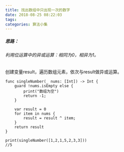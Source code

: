 ```yaml
---
title: 找出数组中只出现一次的数字
date: 2018-08-25 08:22:03
tags:
categories: 算法小集
---
```

##### 思路：
###### 利用位运算中的异或运算：相同为0，相异为1。
创建变量result，遍历数组元素，依次与result做异或运算。

```
func singleNumber(_ nums: [Int]) -> Int {
    guard !nums.isEmpty else {
        print("数组为空")
        return -1;
    }
    
    var result = 0
    for item in nums {
        result = result ^ item;
    }
    return result
}

print(singleNumber([1,2,1,5,2,3,3]))
//5
```